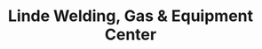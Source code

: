 ---
title: "Linde Welding, Gas & Equipment Center"
url: /mankato/linde-welding-gas-und-equipment-center/
shop: Baustoffe
---